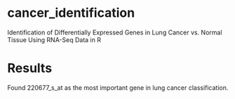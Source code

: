# cancer_identification
Identification of Differentially Expressed Genes in Lung Cancer vs. Normal Tissue Using RNA-Seq Data in R
# Results
Found 220677_s_at as the most important gene in lung cancer classification.
